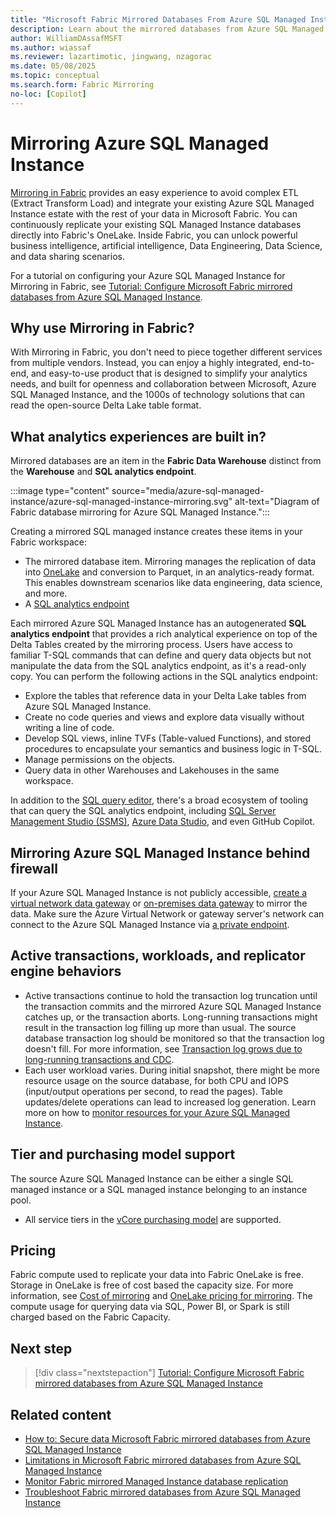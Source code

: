 ```yaml
---
title: "Microsoft Fabric Mirrored Databases From Azure SQL Managed Instance"
description: Learn about the mirrored databases from Azure SQL Managed Instance in Microsoft Fabric.
author: WilliamDAssafMSFT
ms.author: wiassaf
ms.reviewer: lazartimotic, jingwang, nzagorac
ms.date: 05/08/2025
ms.topic: conceptual
ms.search.form: Fabric Mirroring
no-loc: [Copilot]
---
```


# Mirroring Azure SQL Managed Instance

[Mirroring in Fabric](../mirroring/overview.md) provides an easy experience to avoid complex ETL (Extract Transform Load) and integrate your existing Azure SQL Managed Instance estate with the rest of your data in Microsoft Fabric. You can continuously replicate your existing SQL Managed Instance databases directly into Fabric's OneLake. Inside Fabric, you can unlock powerful business intelligence, artificial intelligence, Data Engineering, Data Science, and data sharing scenarios.

For a tutorial on configuring your Azure SQL Managed Instance for Mirroring in Fabric, see [Tutorial: Configure Microsoft Fabric mirrored databases from Azure SQL Managed Instance](../mirroring/azure-sql-managed-instance-tutorial.md).

## Why use Mirroring in Fabric?

With Mirroring in Fabric, you don't need to piece together different services from multiple vendors. Instead, you can enjoy a highly integrated, end-to-end, and easy-to-use product that is designed to simplify your analytics needs, and built for openness and collaboration between Microsoft, Azure SQL Managed Instance, and the 1000s of technology solutions that can read the open-source Delta Lake table format.

## What analytics experiences are built in?

Mirrored databases are an item in the **Fabric Data Warehouse** distinct from the **Warehouse** and **SQL analytics endpoint**.

:::image type="content" source="media/azure-sql-managed-instance/azure-sql-managed-instance-mirroring.svg" alt-text="Diagram of Fabric database mirroring for Azure SQL Managed Instance.":::

Creating a mirrored SQL managed instance creates these items in your Fabric workspace:

- The mirrored database item. Mirroring manages the replication of data into [OneLake](../onelake/onelake-overview.md) and conversion to Parquet, in an analytics-ready format. This enables downstream scenarios like data engineering, data science, and more.
- A [SQL analytics endpoint](../data-warehouse/get-started-lakehouse-sql-analytics-endpoint.md)

Each mirrored Azure SQL Managed Instance has an autogenerated **SQL analytics endpoint** that provides a rich analytical experience on top of the Delta Tables created by the mirroring process. Users have access to familiar T-SQL commands that can define and query data objects but not manipulate the data from the SQL analytics endpoint, as it's a read-only copy. You can perform the following actions in the SQL analytics endpoint:

- Explore the tables that reference data in your Delta Lake tables from Azure SQL Managed Instance.
- Create no code queries and views and explore data visually without writing a line of code.
- Develop SQL views, inline TVFs (Table-valued Functions), and stored procedures to encapsulate your semantics and business logic in T-SQL.
- Manage permissions on the objects.
- Query data in other Warehouses and Lakehouses in the same workspace.

In addition to the [SQL query editor](../data-warehouse/sql-query-editor.md), there's a broad ecosystem of tooling that can query the SQL analytics endpoint, including [SQL Server Management Studio (SSMS)](/sql/ssms/download-sql-server-management-studio-ssms), [Azure Data Studio](/sql/azure-data-studio/what-is-azure-data-studio), and even GitHub Copilot.

<a id="network-requirements"></a>

## Mirroring Azure SQL Managed Instance behind firewall

If your Azure SQL Managed Instance is not publicly accessible, [create a virtual network data gateway](/data-integration/vnet/create-data-gateways) or [on-premises data gateway](/data-integration/gateway/service-gateway-onprem) to mirror the data. Make sure the Azure Virtual Network or gateway server's network can connect to the Azure SQL Managed Instance via [a private endpoint](/azure/azure-sql/managed-instance/private-endpoint-overview?view=azuresql-mi&preserve-view=true).

## Active transactions, workloads, and replicator engine behaviors

- Active transactions continue to hold the transaction log truncation until the transaction commits and the mirrored Azure SQL Managed Instance catches up, or the transaction aborts. Long-running transactions might result in the transaction log filling up more than usual. The source database transaction log should be monitored so that the transaction log doesn't fill. For more information, see [Transaction log grows due to long-running transactions and CDC](/troubleshoot/sql/database-engine/replication/monitor-long-running-transactions-and-log-growth).
- Each user workload varies. During initial snapshot, there might be more resource usage on the source database, for both CPU and IOPS (input/output operations per second, to read the pages). Table updates/delete operations can lead to increased log generation. Learn more on how to [monitor resources for your Azure SQL Managed Instance](/azure/azure-sql/database/monitor-tune-overview?view=azuresql-mi&preserve-view=true#azure-sql-database-and-azure-sql-managed-instance-resource-monitoring).

## Tier and purchasing model support

The source Azure SQL Managed Instance can be either a single SQL managed instance or a SQL managed instance belonging to an instance pool.

- All service tiers in the [vCore purchasing model](/azure/azure-sql/managed-instance/service-tiers-managed-instance-vcore) are supported.

## Pricing

Fabric compute used to replicate your data into Fabric OneLake is free. Storage in OneLake is free of cost based the capacity size. For more information, see [Cost of mirroring](overview.md#cost-of-mirroring) and [OneLake pricing for mirroring](https://azure.microsoft.com/pricing/details/microsoft-fabric/). The compute usage for querying data via SQL, Power BI, or Spark is still charged based on the Fabric Capacity.

## Next step

> [!div class="nextstepaction"]
> [Tutorial: Configure Microsoft Fabric mirrored databases from Azure SQL Managed Instance](../mirroring/azure-sql-managed-instance-tutorial.md)

## Related content

- [How to: Secure data Microsoft Fabric mirrored databases from Azure SQL Managed Instance](../mirroring/azure-sql-managed-instance-how-to-data-security.md)
- [Limitations in Microsoft Fabric mirrored databases from Azure SQL Managed Instance](../mirroring/azure-sql-managed-instance-limitations.md)
- [Monitor Fabric mirrored Managed Instance database replication](../mirroring/monitor.md)
- [Troubleshoot Fabric mirrored databases from Azure SQL Managed Instance](../mirroring/azure-sql-managed-instance-troubleshoot.md)
